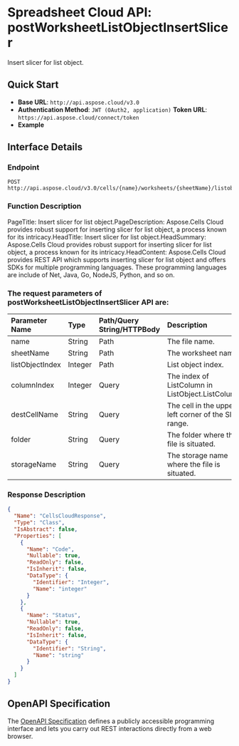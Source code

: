 # **Spreadsheet Cloud API: postWorksheetListObjectInsertSlicer**

Insert slicer for list object. 


## **Quick Start**

- **Base URL**: `http://api.aspose.cloud/v3.0`
- **Authentication Method**: `JWT (OAuth2, application)`  **Token URL**: `https://api.aspose.cloud/connect/token`
- **Example** 

## **Interface Details**

### **Endpoint** 

```
POST http://api.aspose.cloud/v3.0/cells/{name}/worksheets/{sheetName}/listobjects/{listObjectIndex}/InsertSlicer
```
### **Function Description**
PageTitle: Insert slicer for list object.PageDescription: Aspose.Cells Cloud provides robust support for inserting slicer for list object, a process known for its intricacy.HeadTitle: Insert slicer for list object.HeadSummary: Aspose.Cells Cloud provides robust support for inserting slicer for list object, a process known for its intricacy.HeadContent: Aspose.Cells Cloud provides REST API which supports inserting slicer for list object and offers SDKs for multiple programming languages. These programming languages are include of Net, Java, Go, NodeJS, Python, and so on.

### The request parameters of **postWorksheetListObjectInsertSlicer** API are: 

| Parameter Name | Type | Path/Query String/HTTPBody | Description | 
| :- | :- | :- |:- | 
|name|String|Path|The file name.|
|sheetName|String|Path|The worksheet name.|
|listObjectIndex|Integer|Path|List object index.|
|columnIndex|Integer|Query|The index of ListColumn in ListObject.ListColumns |
|destCellName|String|Query|The cell in the upper-left corner of the Slicer range. |
|folder|String|Query|The folder where the file is situated.|
|storageName|String|Query|The storage name where the file is situated.|

### **Response Description**
```json
{
  "Name": "CellsCloudResponse",
  "Type": "Class",
  "IsAbstract": false,
  "Properties": [
    {
      "Name": "Code",
      "Nullable": true,
      "ReadOnly": false,
      "IsInherit": false,
      "DataType": {
        "Identifier": "Integer",
        "Name": "integer"
      }
    },
    {
      "Name": "Status",
      "Nullable": true,
      "ReadOnly": false,
      "IsInherit": false,
      "DataType": {
        "Identifier": "String",
        "Name": "string"
      }
    }
  ]
}
```


## OpenAPI Specification

The [OpenAPI Specification](https://reference.aspose.cloud/cells/#/ListObjectsController/PostWorksheetListObjectInsertSlicer) defines a publicly accessible programming interface and lets you carry out REST interactions directly from a web browser.
